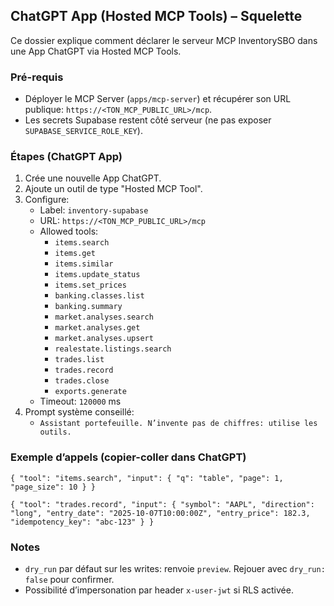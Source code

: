 ## ChatGPT App (Hosted MCP Tools) – Squelette

Ce dossier explique comment déclarer le serveur MCP InventorySBO dans une App ChatGPT via Hosted MCP Tools.

### Pré-requis
- Déployer le MCP Server (`apps/mcp-server`) et récupérer son URL publique: `https://<TON_MCP_PUBLIC_URL>/mcp`.
- Les secrets Supabase restent côté serveur (ne pas exposer `SUPABASE_SERVICE_ROLE_KEY`).

### Étapes (ChatGPT App)
1. Crée une nouvelle App ChatGPT.
2. Ajoute un outil de type "Hosted MCP Tool".
3. Configure:
   - Label: `inventory-supabase`
   - URL: `https://<TON_MCP_PUBLIC_URL>/mcp`
   - Allowed tools:
     - `items.search`
     - `items.get`
     - `items.similar`
     - `items.update_status`
     - `items.set_prices`
     - `banking.classes.list`
     - `banking.summary`
     - `market.analyses.search`
     - `market.analyses.get`
     - `market.analyses.upsert`
     - `realestate.listings.search`
     - `trades.list`
     - `trades.record`
     - `trades.close`
     - `exports.generate`
   - Timeout: `120000` ms
4. Prompt système conseillé:
   - `Assistant portefeuille. N’invente pas de chiffres: utilise les outils.`

### Exemple d’appels (copier-coller dans ChatGPT)
```
{ "tool": "items.search", "input": { "q": "table", "page": 1, "page_size": 10 } }
```

```
{ "tool": "trades.record", "input": { "symbol": "AAPL", "direction": "long", "entry_date": "2025-10-07T10:00:00Z", "entry_price": 182.3, "idempotency_key": "abc-123" } }
```

### Notes
- `dry_run` par défaut sur les writes: renvoie `preview`. Rejouer avec `dry_run: false` pour confirmer.
- Possibilité d’impersonation par header `x-user-jwt` si RLS activée.


